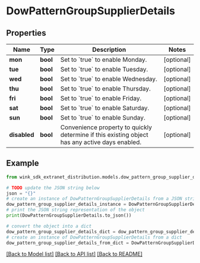 # DowPatternGroupSupplierDetails


## Properties

Name | Type | Description | Notes
------------ | ------------- | ------------- | -------------
**mon** | **bool** | Set to &#x60;true&#x60; to enable Monday. | [optional] 
**tue** | **bool** | Set to &#x60;true&#x60; to enable Tuesday. | [optional] 
**wed** | **bool** | Set to &#x60;true&#x60; to enable Wednesday. | [optional] 
**thu** | **bool** | Set to &#x60;true&#x60; to enable Thursday. | [optional] 
**fri** | **bool** | Set to &#x60;true&#x60; to enable Friday. | [optional] 
**sat** | **bool** | Set to &#x60;true&#x60; to enable Saturday. | [optional] 
**sun** | **bool** | Set to &#x60;true&#x60; to enable Sunday. | [optional] 
**disabled** | **bool** | Convenience property to quickly determine if this existing object has any active days enabled. | [optional] 

## Example

```python
from wink_sdk_extranet_distribution.models.dow_pattern_group_supplier_details import DowPatternGroupSupplierDetails

# TODO update the JSON string below
json = "{}"
# create an instance of DowPatternGroupSupplierDetails from a JSON string
dow_pattern_group_supplier_details_instance = DowPatternGroupSupplierDetails.from_json(json)
# print the JSON string representation of the object
print(DowPatternGroupSupplierDetails.to_json())

# convert the object into a dict
dow_pattern_group_supplier_details_dict = dow_pattern_group_supplier_details_instance.to_dict()
# create an instance of DowPatternGroupSupplierDetails from a dict
dow_pattern_group_supplier_details_from_dict = DowPatternGroupSupplierDetails.from_dict(dow_pattern_group_supplier_details_dict)
```
[[Back to Model list]](../README.md#documentation-for-models) [[Back to API list]](../README.md#documentation-for-api-endpoints) [[Back to README]](../README.md)


